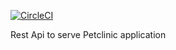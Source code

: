 [![CircleCI](https://circleci.com/gh/daniloCentorbi/restApi.svg?style=svg)](https://circleci.com/gh/daniloCentorbi/restApi)

Rest Api to serve Petclinic application